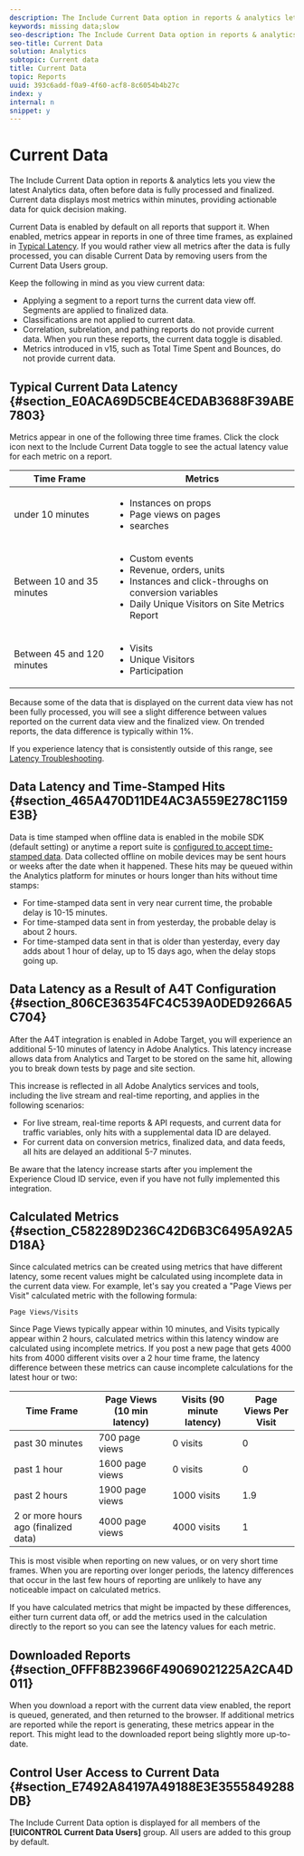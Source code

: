 ```yaml
---
description: The Include Current Data option in reports & analytics lets you view the latest Analytics data, often before data is fully processed and finalized. Current data displays most metrics within minutes, providing actionable data for quick decision making.
keywords: missing data;slow
seo-description: The Include Current Data option in reports & analytics lets you view the latest Analytics data, often before data is fully processed and finalized. Current data displays most metrics within minutes, providing actionable data for quick decision making.
seo-title: Current Data
solution: Analytics
subtopic: Current data
title: Current Data
topic: Reports
uuid: 393c6add-f0a9-4f60-acf8-8c6054b4b27c
index: y
internal: n
snippet: y
---
```


# Current Data

The Include Current Data option in reports & analytics lets you view the latest Analytics data, often before data is fully processed and finalized. Current data displays most metrics within minutes, providing actionable data for quick decision making.

Current Data is enabled by default on all reports that support it. When enabled, metrics appear in reports in one of three time frames, as explained in [Typical Latency](../../admin/data-collection/data-latency.md#section_E0ACA69D5CBE4CEDAB3688F39ABE7803). If you would rather view all metrics after the data is fully processed, you can disable Current Data by removing users from the Current Data Users group.

Keep the following in mind as you view current data:

* Applying a segment to a report turns the current data view off. Segments are applied to finalized data. 
* Classifications are not applied to current data. 
* Correlation, subrelation, and pathing reports do not provide current data. When you run these reports, the current data toggle is disabled. 
* Metrics introduced in v15, such as Total Time Spent and Bounces, do not provide current data.

## Typical Current Data Latency {#section_E0ACA69D5CBE4CEDAB3688F39ABE7803}

Metrics appear in one of the following three time frames. Click the clock icon next to the Include Current Data toggle to see the actual latency value for each metric on a report. 

<table id="table_17C8732F72AD442D87F61DEA919FB3C9"> 
 <thead> 
  <tr> 
   <th colname="col1" class="entry"> Time Frame </th> 
   <th colname="col2" class="entry"> Metrics </th> 
  </tr> 
 </thead>
 <tbody> 
  <tr> 
   <td colname="col1"> under 10 minutes </td> 
   <td colname="col2"> 
    <ul id="ul_17842ECA228041ECA52530660F2F3883"> 
     <li id="li_9600BD79A130471491203B58DAD8211A">Instances on props </li> 
     <li id="li_6DAFCD8CABBD49479F6311D470FEECC3">Page views on pages </li> 
     <li id="li_6FA887313D8545B28BE0D9406ACA7785">searches </li> 
    </ul> </td> 
  </tr> 
  <tr> 
   <td colname="col1"> Between 10 and 35 minutes </td> 
   <td colname="col2"> 
    <ul id="ul_7EEC3D74CB8F48EAA5A8A8C5721D224F"> 
     <li id="li_5EB6C2A2C7E1477AA24C606542EB3783">Custom events </li> 
     <li id="li_954DC0A1D00C462AA6F7A3794BBE75D0">Revenue, orders, units </li> 
     <li id="li_146D4147A9E944FB93CFB03E310BB4B1">Instances and click-throughs on conversion variables </li> 
     <li id="li_0A6BC530455846A8BE4EB888F339FC7A">Daily Unique Visitors on Site Metrics Report </li> 
    </ul> </td> 
  </tr> 
  <tr> 
   <td colname="col1"> Between 45 and 120 minutes </td> 
   <td colname="col2"> 
    <ul id="ul_378552EF78B94DFCB12A34E73095989C"> 
     <li id="li_8C18460A685A480EB6679FA5F5967F5D">Visits </li> 
     <li id="li_E661193463CC475F81DA5810B1C41A05">Unique Visitors </li> 
     <li id="li_C8B819E09C014A1CB6D6CF8B771B7925">Participation </li> 
    </ul> </td> 
  </tr> 
 </tbody> 
</table>

Because some of the data that is displayed on the current data view has not been fully processed, you will see a slight difference between values reported on the current data view and the finalized view. On trended reports, the data difference is typically within 1%.

If you experience latency that is consistently outside of this range, see [Latency Troubleshooting](../../admin/data-collection/latency.md#concept_9EEBF15433E3490FBA099925FCAEB1D1).

## Data Latency and Time-Stamped Hits {#section_465A470D11DE4AC3A559E278C1159E3B}

Data is time stamped when offline data is enabled in the mobile SDK (default setting) or anytime a report suite is [configured to accept time-stamped data](https://marketing.adobe.com/resources/help/en_US/sc/implement/timestamp.html). Data collected offline on mobile devices may be sent hours or weeks after the date when it happened. These hits may be queued within the Analytics platform for minutes or hours longer than hits without time stamps:

* For time-stamped data sent in very near current time, the probable delay is 10-15 minutes. 
* For time-stamped data sent in from yesterday, the probable delay is about 2 hours. 
* For time-stamped data sent in that is older than yesterday, every day adds about 1 hour of delay, up to 15 days ago, when the delay stops going up.

## Data Latency as a Result of A4T Configuration {#section_806CE36354FC4C539A0DED9266A5C704}

After the A4T integration is enabled in Adobe Target, you will experience an additional 5-10 minutes of latency in Adobe Analytics. This latency increase allows data from Analytics and Target to be stored on the same hit, allowing you to break down tests by page and site section.

This increase is reflected in all Adobe Analytics services and tools, including the live stream and real-time reporting, and applies in the following scenarios:

* For live stream, real-time reports & API requests, and current data for traffic variables, only hits with a supplemental data ID are delayed. 
* For current data on conversion metrics, finalized data, and data feeds, all hits are delayed an additional 5-7 minutes.

Be aware that the latency increase starts after you implement the Experience Cloud ID service, even if you have not fully implemented this integration.

## Calculated Metrics {#section_C582289D236C42D6B3C6495A92A5D18A}

Since calculated metrics can be created using metrics that have different latency, some recent values might be calculated using incomplete data in the current data view. For example, let's say you created a "Page Views per Visit" calculated metric with the following formula:

```
Page Views/Visits
```

Since Page Views typically appear within 10 minutes, and Visits typically appear within 2 hours, calculated metrics within this latency window are calculated using incomplete metrics. If you post a new page that gets 4000 hits from 4000 different visits over a 2 hour time frame, the latency difference between these metrics can cause incomplete calculations for the latest hour or two: 

|  Time Frame  | Page Views (10 min latency)  | Visits (90 minute latency)  | Page Views Per Visit  |
|---|---|---|---|
|  past 30 minutes  | 700 page views  | 0 visits  | 0  |
|  past 1 hour  | 1600 page views  | 0 visits  | 0  |
|  past 2 hours  | 1900 page views  | 1000 visits  | 1.9  |
|  2 or more hours ago (finalized data)  | 4000 page views  | 4000 visits  | 1  |

This is most visible when reporting on new values, or on very short time frames. When you are reporting over longer periods, the latency differences that occur in the last few hours of reporting are unlikely to have any noticeable impact on calculated metrics.

If you have calculated metrics that might be impacted by these differences, either turn current data off, or add the metrics used in the calculation directly to the report so you can see the latency values for each metric.

## Downloaded Reports {#section_0FFF8B23966F49069021225A2CA4D011}

When you download a report with the current data view enabled, the report is queued, generated, and then returned to the browser. If additional metrics are reported while the report is generating, these metrics appear in the report. This might lead to the downloaded report being slightly more up-to-date.

## Control User Access to Current Data {#section_E7492A84197A49188E3E3555849288DB}

The Include Current Data option is displayed for all members of the **[!UICONTROL Current Data Users]** group. All users are added to this group by default. 

